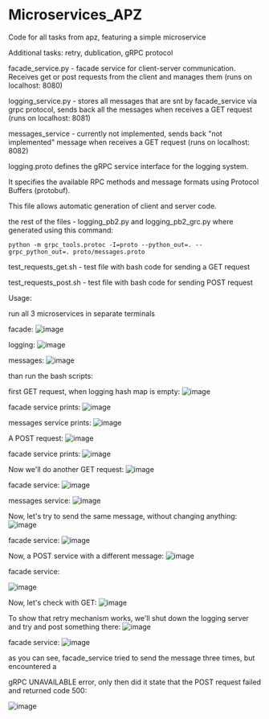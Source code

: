 # Microservices_APZ
Code for all tasks from apz, featuring a simple microservice

Additional tasks: retry, dublication, gRPC protocol

facade_service.py - facade service for client-server communication. Receives get or post requests from the client and manages them (runs on localhost: 8080)

logging_service.py - stores all messages that are snt by facade_service via grpc protocol, sends back all the messages when receives a GET request (runs on localhost: 8081)

messages_service - currently not implemented, sends back "not implemented" message when receives a GET request (runs on localhost: 8082)


logging.proto defines the gRPC service interface for the logging system.

It specifies the available RPC methods and message formats using Protocol Buffers (protobuf).

This file allows automatic generation of client and server code.

the rest of the files - logging_pb2.py and logging_pb2_grc.py where generated using this command:

`python -m grpc_tools.protoc -I=proto --python_out=. --grpc_python_out=. proto/messages.proto`

test_requests_get.sh - test file with bash code for sending a GET request

test_requests_post.sh - test file with bash code for sending POST request

Usage:

run all 3 microservices in separate terminals

facade:
![image](https://github.com/user-attachments/assets/d6562ec2-bc79-4ceb-a8fe-5e2b4d9ec16e)

logging:
![image](https://github.com/user-attachments/assets/fcbdc264-bc5e-479c-9b60-9758dfb66754)

messages:
![image](https://github.com/user-attachments/assets/1cddd363-d516-4bff-8f1f-70a5bc10856a)

than run the bash scripts:

first GET request, when logging hash map is empty:
![image](https://github.com/user-attachments/assets/3273f713-b97f-4089-a6a5-c2b0e7d65b4c)

facade service prints:
![image](https://github.com/user-attachments/assets/f1586354-ca70-4c67-af2c-eefd3144e9ab)

messages service prints:
![image](https://github.com/user-attachments/assets/5e427f65-5569-4bd4-a921-be5269eca70a)

A POST request:
![image](https://github.com/user-attachments/assets/5d958e7b-2c87-4ed5-8e3d-fcd9bb843939)

facade service prints:
![image](https://github.com/user-attachments/assets/49c958b8-a16a-4efc-8580-fd07a8cc94fd)

Now we'll do another GET request:
![image](https://github.com/user-attachments/assets/327e4a1f-4197-4890-b1f3-0e5f1a02e6f4)

facade service:
![image](https://github.com/user-attachments/assets/515c0b75-afc6-4994-8a31-37f2f00f648d)

messages service:
![image](https://github.com/user-attachments/assets/716419df-44ca-4a82-a3b8-fc68dd8c4a62)

Now, let's try to send the same message, without changing anything:
![image](https://github.com/user-attachments/assets/58057c7c-6b0b-4083-b6e9-e3fc3b3fef07)

facade service:
![image](https://github.com/user-attachments/assets/43d6a09d-ad1d-474c-8862-e16107f5444f)

Now, a POST service with a different message:
![image](https://github.com/user-attachments/assets/1e91f567-09f8-4ed0-9dec-5e69f07c705c)

facade service:

![image](https://github.com/user-attachments/assets/38b425eb-d32d-4085-897e-c545a0564db5)

Now, let's check with GET:
![image](https://github.com/user-attachments/assets/e36447a3-dffa-45d5-8749-18d31c892c16)


To show that retry mechanism works, we'll shut down the logging server and try and post something there:
![image](https://github.com/user-attachments/assets/4e505d06-bbcf-4bff-80db-ced989b1e25d)

facade service:
![image](https://github.com/user-attachments/assets/f3401a8c-3e90-4342-87f1-defce79bc1d1)

as you can see, facade_service tried to send the message three times, but encountered a 

gRPC UNAVAILABLE error, only then did it state that the POST request failed and returned code 500:

![image](https://github.com/user-attachments/assets/b9b58435-441c-4aec-8863-b41c9972ac84)







